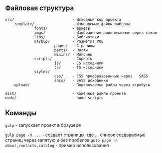 ## Файловая структура
```
src/                          - Исходный код проекта
    template/                 - Изменяемые файлы шаблона
             fonts/           - Шрифты
             imgs/            - Изображения подключаемые через стили
             libs/            - Библиотеки
             markup/          - Разметка PUG
                      pages/  - Страницы
                      parts/  - Части
                      mixins/ - Миксины
             scripts/         - Скрипты
                      js/     - JS исходники
                      ts/     - TS исходники
             styles/
                      css/    - CSS преобразованные через   SASS
                      sass/   - SASS исходники
    upload/                   - Подключаемые файлы через атрибуты 

dist/                         - Конечные файлы проекта
node/                         - node scripts
```

## Команды
`gulp` - запускает проект в браузере

`gulp page -n ...` - создает страницы, где ... список создаваемых страниц через запятую и без пробелов
`gulp page -n about,contacts,catalog` - пример использования

